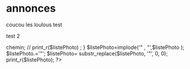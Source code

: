 # annonces

coucou les loulous
test

test 2



<?php


 $listePhoto=[];

foreach($params['listeChemin'] as $photo) {

    $listePhoto[]= $photo->chemin;

  

//  print_r($listePhoto)   ;


} 

$listePhoto=implode('" , "',$listePhoto );


$listePhoto.='"';

$listePhoto= substr_replace($listePhoto, '"', 0, 0); 

print_r($listePhoto);

?>

